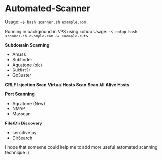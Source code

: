 # Automated-Scanner

Usage: `~$ bash scanner.sh example.com`

Running in background in VPS using nohup
Usage: `~$ nohup bash scanner.sh example.com &> example.out&`

**Subdomain Scanning**
* Amass
* Subfinder
* Aquatone (old)
* Sublist3r
* GoBuster

**CRLF Injection Scan**
**Virtual Hosts Scan**
**Scan All Alive Hosts**

**Port Scanning**
* Aquatone (New)
* NMAP
* Masscan

**File/Dir Discovery**
* sensitive.py
* DirSearch

I hope that someone could help me to add more useful automated scanning technique :)
